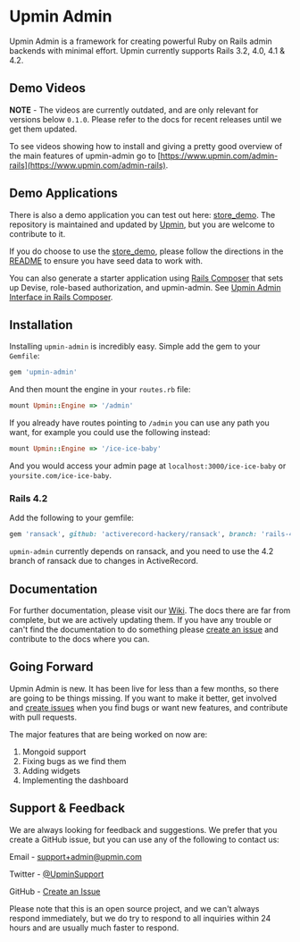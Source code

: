 # Upmin Admin

Upmin Admin is a framework for creating powerful Ruby on Rails admin backends with minimal effort.
Upmin currently supports Rails 3.2, 4.0, 4.1 & 4.2.


## Demo Videos

**NOTE** - The videos are currently outdated, and are only relevant for versions below `0.1.0`. Please refer to the docs for recent releases until we get them updated.

To see videos showing how to install and giving a pretty good overview of the main features of upmin-admin go to [https://www.upmin.com/admin-rails](https://www.upmin.com/admin-rails).

## Demo Applications

There is also a demo application you can test out here: [store_demo](https://github.com/upmin/store_demo). The repository is maintained and updated by [Upmin](https://www.upmin.com), but you are welcome to contribute to it.

If you do choose to use the [store_demo](https://github.com/upmin/store_demo), please follow the directions in the [README](https://github.com/upmin/store_demo/blob/master/README.md) to ensure you have seed data to work with.

You can also generate a starter application using [Rails Composer](http://www.railscomposer.com/) that sets up Devise, role-based authorization, and upmin-admin. See [Upmin Admin Interface in Rails Composer](http://blog.railsapps.org/post/97584175990/upmin-admin-interface-in-rails-composer).


## Installation

Installing `upmin-admin` is incredibly easy. Simple add the gem to your `Gemfile`:

```ruby
gem 'upmin-admin'
```

And then mount the engine in your `routes.rb` file:

```ruby
mount Upmin::Engine => '/admin'
```

If you already have routes pointing to `/admin` you can use any path you want, for example you could use the following instead:

```ruby
mount Upmin::Engine => '/ice-ice-baby'
```

And you would access your admin page at `localhost:3000/ice-ice-baby` or `yoursite.com/ice-ice-baby`.


### Rails 4.2

Add the following to your gemfile:

```ruby
gem 'ransack', github: 'activerecord-hackery/ransack', branch: 'rails-4.2'
```

`upmin-admin` currently depends on ransack, and you need to use the 4.2 branch of ransack due to changes in ActiveRecord.


## Documentation

For further documentation, please visit our [Wiki](https://github.com/upmin/upmin-admin-ruby/wiki). The docs there are far from complete, but we are actively updating them. If you have any trouble or can't find the documentation to do something please [create an issue](https://github.com/upmin/upmin-admin-ruby/issues) and contribute to the docs where you can.


## Going Forward

Upmin Admin is new. It has been live for less than a few months, so there are going to be things missing. If you want to make it better, get involved and [create issues](https://github.com/upmin/upmin-admin-ruby/issues) when you find bugs or want new features, and contribute with pull requests.

The major features that are being worked on now are:

1. Mongoid support
2. Fixing bugs as we find them
3. Adding widgets
4. Implementing the dashboard


## Support & Feedback

We are always looking for feedback and suggestions. We prefer that you create a GitHub issue, but you can use any of the following to contact us:

Email - [support+admin@upmin.com](support+admin@upmin.com)

Twitter - [@UpminSupport](https://twitter.com/upminsupport)

GitHub - [Create an Issue](https://github.com/upmin/upmin-admin-ruby/issues)

Please note that this is an open source project, and we can't always respond immediately, but we do try to respond to all inquiries within 24 hours and are usually much faster to respond.
